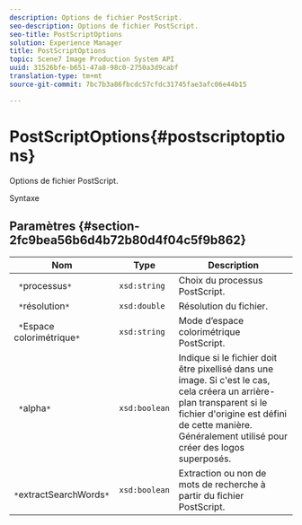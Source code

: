 ```yaml
---
description: Options de fichier PostScript.
seo-description: Options de fichier PostScript.
seo-title: PostScriptOptions
solution: Experience Manager
title: PostScriptOptions
topic: Scene7 Image Production System API
uuid: 31526bfe-b651-47a8-98c0-2750a3d9cabf
translation-type: tm+mt
source-git-commit: 7bc7b3a86fbcdc57cfdc31745fae3afc06e44b15

---
```



# PostScriptOptions{#postscriptoptions}

Options de fichier PostScript.

Syntaxe

## Paramètres {#section-2fc9bea56b6d4b72b80d4f04c5f9b862}

| Nom | Type | Description |
|---|---|---|
| ` *`processus`*` | `xsd:string` | Choix du processus PostScript. |
| ` *`résolution`*` | `xsd:double` | Résolution du fichier. |
| ` *`Espace colorimétrique`*` | `xsd:string` | Mode d’espace colorimétrique PostScript. |
| ` *`alpha`*` | `xsd:boolean` | Indique si le fichier doit être pixellisé dans une image. Si c&#39;est le cas, cela créera un arrière-plan transparent si le fichier d&#39;origine est défini de cette manière. Généralement utilisé pour créer des logos superposés. |
| ` *`extractSearchWords`*` | `xsd:boolean` | Extraction ou non de mots de recherche à partir du fichier PostScript. |

